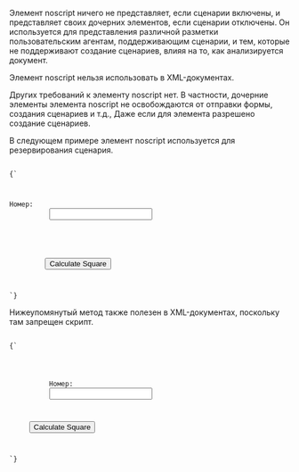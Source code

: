 <p>
	Элемент <LE>noscript</LE> ничего не представляет, если сценарии включены, и представляет своих дочерних элементов, если сценарии отключены. Он используется для представления различной разметки пользовательским агентам, поддерживающим сценарии, и тем, которые не поддерживают создание сценариев, влияя на то, как анализируется документ.

<p>
	Элемент <LE>noscript</LE> нельзя использовать в XML-документах.
</p>

<p>
	Других требований к элементу <LE>noscript</LE> нет. В частности, дочерние элементы элемента <LE>noscript</LE> не освобождаются от отправки формы, создания сценариев и т.д., Даже если для элемента разрешено создание сценариев.
</p>

<ExampleBox>

В следующем примере элемент <LE>noscript</LE> используется для резервирования сценария.

<Code>
{`
<form action="calcSquare.php">
	 <p>Номер</label>:
		  <input id="x" name="x" type="number">
	 </p>
	 <script>
		  var x = document.getElementById('x');
		  var output = document.createElement('p');
		  output.textContent = 'Введите число; оно будет возведено в квадрат сразу!';
		  x.form.appendChild(output);
		  x.form.onsubmit = function () { return false; }
		  x.oninput = function () {
			    var v = x.valueAsNumber;
			    output.textContent = v + ' squared is ' + v * v;
		  };
	 </script>
	 <noscript>
	     <input type=submit value="Calculate Square">
	 </noscript>
</form>
`}
</Code>

Нижеупомянутый метод также полезен в XML-документах, поскольку там запрещен скрипт.

<Code>
{`
<form action="calcSquare.php">
	 <p>
		  <label for=x>Номер</label>:
		  <input id="x" name="x" type="number">
	 </p>
	 <input id="submit" type=submit value="Calculate Square">
	 <script>
		  var x = document.getElementById('x');
		  var output = document.createElement('p');
		  output.textContent = 'Введите число; оно будет возведено в квадрат сразу!';
		  x.form.appendChild(output);
		  x.form.onsubmit = function () { return false; }
		  x.oninput = function () {
		    var v = x.valueAsNumber;
		    output.textContent = v + ' squared is ' + v * v;
		  };
		  var submit = document.getElementById('submit');
		  submit.parentNode.removeChild(submit);
	 </script>
</form>
`}
</Code>

</ExampleBox>






